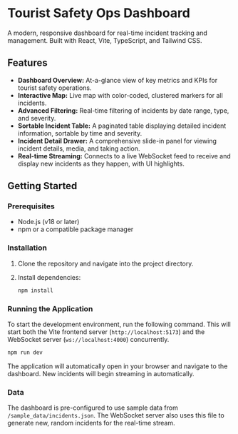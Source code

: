 # Tourist Safety Ops Dashboard

A modern, responsive dashboard for real-time incident tracking and management. Built with React, Vite, TypeScript, and Tailwind CSS.

## Features

-   **Dashboard Overview:** At-a-glance view of key metrics and KPIs for tourist safety operations.
-   **Interactive Map:** Live map with color-coded, clustered markers for all incidents.
-   **Advanced Filtering:** Real-time filtering of incidents by date range, type, and severity.
-   **Sortable Incident Table:** A paginated table displaying detailed incident information, sortable by time and severity.
-   **Incident Detail Drawer:** A comprehensive slide-in panel for viewing incident details, media, and taking action.
-   **Real-time Streaming:** Connects to a live WebSocket feed to receive and display new incidents as they happen, with UI highlights.

## Getting Started

### Prerequisites

-   Node.js (v18 or later)
-   npm or a compatible package manager

### Installation

1.  Clone the repository and navigate into the project directory.

2.  Install dependencies:
    ```bash
    npm install
    ```

### Running the Application

To start the development environment, run the following command. This will start both the Vite frontend server (`http://localhost:5173`) and the WebSocket server (`ws://localhost:4000`) concurrently.

```bash
npm run dev
```

The application will automatically open in your browser and navigate to the dashboard. New incidents will begin streaming in automatically.

### Data

The dashboard is pre-configured to use sample data from `/sample_data/incidents.json`. The WebSocket server also uses this file to generate new, random incidents for the real-time stream.
